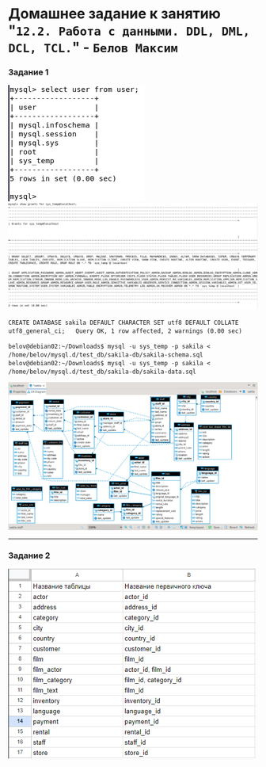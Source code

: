 # Домашнее задание к занятию "`12.2. Работа с данными. DDL, DML, DCL, TCL.`" - `Белов Максим`


### Задание 1

![alt text](https://github.com/Maxterx10/12-02-DDL/blob/main/12-02-1-1.png)
![alt text](https://github.com/Maxterx10/12-02-DDL/blob/main/12-02-1-2.png)

`CREATE DATABASE sakila DEFAULT CHARACTER SET utf8 DEFAULT COLLATE utf8_general_ci;  
Query OK, 1 row affected, 2 warnings (0.00 sec)`  
  
`belov@debian02:~/Downloads$ mysql -u sys_temp -p sakila < /home/belov/mysql.d/test_db/sakila-db/sakila-schema.sql`  
`belov@debian02:~/Downloads$ mysql -u sys_temp -p sakila < /home/belov/mysql.d/test_db/sakila-db/sakila-data.sql` 

![alt text](https://github.com/Maxterx10/12-02-DDL/blob/main/12-02-1-3.png)

---

### Задание 2

![alt text](https://github.com/Maxterx10/12-02-DDL/blob/main/12-02-2.png)
